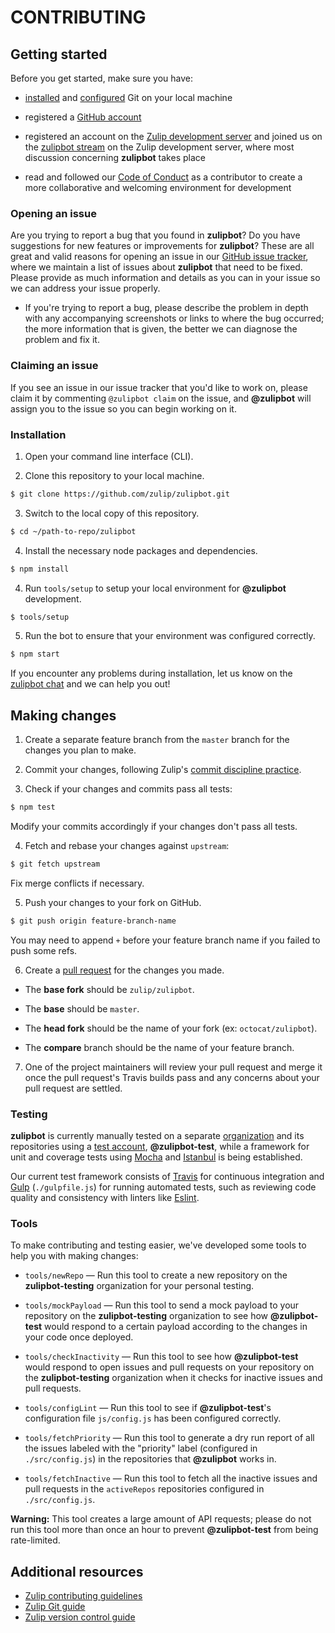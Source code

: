 # CONTRIBUTING

## Getting started
Before you get started, make sure you have:

  * [installed](https://git-scm.com/book/en/v2/Getting-Started-Installing-Git)
  and [configured](https://git-scm.com/book/en/v2/Getting-Started-First-Time-Git-Setup)
  Git on your local machine

  * registered a [GitHub account](https://github.com/signup/free)

  * registered an account on the [Zulip development
  server](https://chat.zulip.org) and joined us on the [zulipbot
  stream](https://chat.zulip.org/#narrow/stream/zulipbot) on the Zulip
  development server, where most discussion concerning **zulipbot** takes place

  * read and followed our [Code of Conduct](CODE_OF_CONDUCT.md)
  as a contributor to create a more collaborative and welcoming environment
  for development

### Opening an issue
Are you trying to report a bug that you found in **zulipbot**? Do you have
suggestions for new features or improvements for **zulipbot**? These are all
great and valid reasons for opening an issue in our [GitHub issue
tracker](https://github.com/zulip/zulipbot/issues), where we maintain a list of
issues about **zulipbot** that need to be fixed. Please provide as much
information and details as you can in your issue so we can address your issue
properly.

  * If you're trying to report a bug, please describe the problem in depth with
  any accompanying screenshots or links to where the bug occurred; the more
  information that is given, the better we can diagnose the problem and fix it.

### Claiming an issue
If you see an issue in our issue tracker that you'd like to work on, please
claim it by commenting `@zulipbot claim` on the issue, and **@zulipbot** will
assign you to the issue so you can begin working on it.

### Installation

1. Open your command line interface (CLI).

2. Clone this repository to your local machine.

  ```sh
  $ git clone https://github.com/zulip/zulipbot.git
  ```

3. Switch to the local copy of this repository.

  ```sh
  $ cd ~/path-to-repo/zulipbot
  ```

4. Install the necessary node packages and dependencies.

  ```sh
  $ npm install
  ```

4. Run `tools/setup` to setup your local environment for **@zulipbot** development.

  ```sh
  $ tools/setup
  ```

5. Run the bot to ensure that your environment was configured correctly.

  ```sh
  $ npm start
  ```

If you encounter any problems during installation, let us know on the [zulipbot
chat](https://chat.zulip.org/#narrow/stream/zulipbot) and we can help you out!

## Making changes

1. Create a separate feature branch from the `master` branch for the changes you
plan to make.

2. Commit your changes, following Zulip's [commit discipline
practice](http://zulip.readthedocs.io/en/latest/contributing/version-control.html#commit-discipline).

3. Check if your changes and commits pass all tests:

  ```sh
  $ npm test
  ```

  Modify your commits accordingly if your changes don't pass all tests.

4. Fetch and rebase your changes against `upstream`:

  ```sh
  $ git fetch upstream
  ```

  Fix merge conflicts if necessary.

5. Push your changes to your fork on GitHub.

  ```sh
  $ git push origin feature-branch-name
  ```

  You may need to append `+` before your feature branch name if you failed to
  push some refs.

6. Create a [pull request](https://zulip.readthedocs.io/en/latest/git/pull-requests.html#create-a-pull-request)
for the changes you made.

  * The **base fork** should be `zulip/zulipbot`.

  * The **base** should be `master`.

  * The **head fork** should be the name of your fork (ex: `octocat/zulipbot`).

  * The **compare** branch should be the name of your feature branch.

7. One of the project maintainers will review your pull request and merge it once
the pull request's Travis builds pass and any concerns about your pull request
are settled.

### Testing
**zulipbot** is currently manually tested on a separate
[organization](https://github.com/zulipbot-testing) and its repositories using a
[test account](https://github.com/zulipbot-test), **@zulipbot-test**, while a
framework for unit and coverage tests using [Mocha](https://mochajs.org) and
[Istanbul](https://github.com/gotwarlost/istanbul) is being established.

Our current test framework consists of [Travis](https://travis-ci.org/) for
continuous integration and [Gulp](http://gulpjs.com) (`./gulpfile.js`) for
running automated tests, such as reviewing code quality and consistency with
linters like [Eslint](http://eslint.org).

### Tools
To make contributing and testing easier, we've developed some tools to help you
with making changes:

  * `tools/newRepo` — Run this tool to create a new repository on the
  **zulipbot-testing** organization for your personal testing.

  * `tools/mockPayload` — Run this tool to send a mock payload to your
  repository on the **zulipbot-testing** organization to see how
  **@zulipbot-test** would respond to a certain payload according to the changes
  in your code once deployed.

  * `tools/checkInactivity` — Run this tool to see how **@zulipbot-test** would
  respond to open issues and pull requests on your repository on the
  **zulipbot-testing** organization when it checks for inactive issues and
  pull requests.

  * `tools/configLint` — Run this tool to see if **@zulipbot-test**'s
  configuration file `js/config.js` has been configured correctly.

  * `tools/fetchPriority` — Run this tool to generate a dry run report of all
  the issues labeled with the "priority" label (configured in `./src/config.js`)
  in the repositories that **@zulipbot** works in.

  * `tools/fetchInactive` — Run this tool to fetch all the inactive issues and
  pull requests in the `activeRepos` repositories configured in `./src/config.js`.

  **Warning:** This tool creates a large amount of API requests; please do not
  run this tool more than once an hour to prevent **@zulipbot-test** from being
  rate-limited.

## Additional resources

* [Zulip contributing guidelines](http://zulip.readthedocs.io/en/latest/overview/contributing.html)
* [Zulip Git guide](http://zulip.readthedocs.io/en/latest/contributing/git-guide.html)
* [Zulip version control guide](http://zulip.readthedocs.io/en/latest/contributing/version-control.html)
